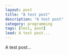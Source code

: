 ```yaml
---
layout: post
title: "A test post"
description: "A test post"
category: programming
tags: [test, post]
lead: A test post...
---
```


A test post...